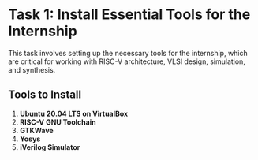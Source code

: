 # Task 1: Install Essential Tools for the Internship

This task involves setting up the necessary tools for the internship, which are critical for working with RISC-V architecture, VLSI design, simulation, and synthesis.

## Tools to Install

1. **Ubuntu 20.04 LTS on VirtualBox**
2. **RISC-V GNU Toolchain**
3. **GTKWave**
4. **Yosys**
5. **iVerilog Simulator**
